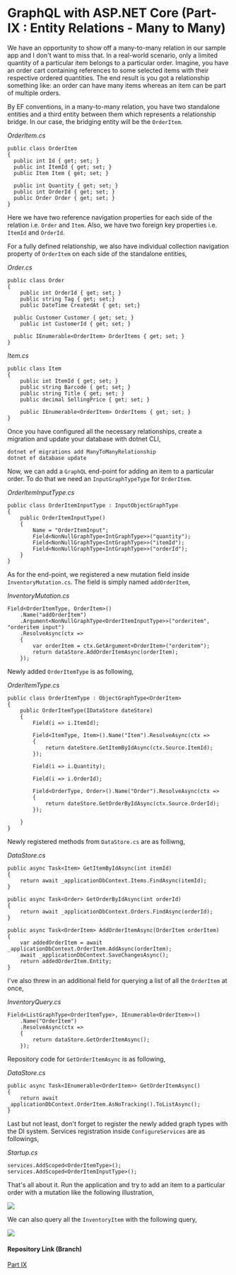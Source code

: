# GraphQL with ASP.NET Core (Part- IX : Entity Relations - Many to Many)

We have an opportunity to show off a many-to-many relation in our sample app and I don't want to miss that. In a real-world scenario, only a limited quantity of a particular item belongs to a particular order. Imagine, you have an order cart containing references to some selected items with their respective ordered quantities. The end result is you got a relationship something like: an order can have many items whereas an item can be part of multiple orders. 

By EF conventions, in a many-to-many relation, you have two standalone entities and a third entity between them which represents a relationship bridge. In our case, the bridging entity will be the `OrderItem`.

*OrderItem.cs*

```
public class OrderItem
{
  public int Id { get; set; }
  public int ItemId { get; set; }
  public Item Item { get; set; }
  
  public int Quantity { get; set; }      
  public int OrderId { get; set; }
  public Order Order { get; set; }
}
```

Here we have two reference navigation properties for each side of the relation i.e. `Order` and `Item`. Also, we have two foreign key properties i.e. `ItemId` and `OrderId`.

For a fully defined relationship, we also have  individual collection navigation property of `OrderItem` on each side of the standalone entities,

*Order.cs*

```
public class Order
{
	public int OrderId { get; set; }
	public string Tag { get; set;}
	public DateTime CreatedAt { get; set;}

  public Customer Customer { get; set; }
	public int CustomerId { get; set; }
  
  public IEnumerable<OrderItem> OrderItems { get; set; }
}
```

*Item.cs*

```
public class Item
{
    public int ItemId { get; set; }
    public string Barcode { get; set; }
    public string Title { get; set; }
    public decimal SellingPrice { get; set; }

    public IEnumerable<OrderItem> OrderItems { get; set; }
}
```

Once you have configured all the necessary relationships, create a migration and update your database with dotnet CLI,

```
dotnet ef migrations add ManyToManyRelationship  
dotnet ef database update  
```

Now, we can add a `GraphQL` end-point for adding an item to a particular order. To do that we need an `InputGraphTypeType` for `OrderItem`.

*OrderItemInputType.cs*

```
public class OrderItemInputType : InputObjectGraphType
{
	public OrderItemInputType()
    {
		Name = "OrderItemInput";
		Field<NonNullGraphType<IntGraphType>>("quantity");
		Field<NonNullGraphType<IntGraphType>>("itemId");
		Field<NonNullGraphType<IntGraphType>>("orderId");
    }
}
```

As for the end-point, we registered a new mutation field inside `InventoryMutation.cs`. The field is simply named `addOrderItem`,

*InventoryMutation.cs*

```
Field<OrderItemType, OrderItem>()
	.Name("addOrderItem")
	.Argument<NonNullGraphType<OrderItemInputType>>("orderitem", "orderitem input")
	.ResolveAsync(ctx =>
	{
	    var orderItem = ctx.GetArgument<OrderItem>("orderitem");
	    return dataStore.AddOrderItemAsync(orderItem);
	});
```

Newly added `OrderItemType` is as following,

*OrderItemType.cs*

```
public class OrderItemType : ObjectGraphType<OrderItem>
{
	public OrderItemType(IDataStore dateStore)
	{   
        Field(i => i.ItemId);      

		Field<ItemType, Item>().Name("Item").ResolveAsync(ctx =>
        {
			return dateStore.GetItemByIdAsync(ctx.Source.ItemId);
        });         

		Field(i => i.Quantity);

		Field(i => i.OrderId);

        Field<OrderType, Order>().Name("Order").ResolveAsync(ctx =>
        {
			return dateStore.GetOrderByIdAsync(ctx.Source.OrderId);
        });

    }
}
```

Newly registered methods from `DataStore.cs` are as folliwng,

*DataStore.cs*

```
public async Task<Item> GetItemByIdAsync(int itemId)
{
    return await _applicationDbContext.Items.FindAsync(itemId);
}

public async Task<Order> GetOrderByIdAsync(int orderId)
{
    return await _applicationDbContext.Orders.FindAsync(orderId);
}

public async Task<OrderItem> AddOrderItemAsync(OrderItem orderItem)
{         
	var addedOrderItem = await _applicationDbContext.OrderItem.AddAsync(orderItem);
    await _applicationDbContext.SaveChangesAsync();
	return addedOrderItem.Entity;
}
```

I've also threw in an additional field for querying a list of all the `OrderItem` at once,

*InventoryQuery.cs*

```
Field<ListGraphType<OrderItemType>, IEnumerable<OrderItem>>()
    .Name("OrderItem")
    .ResolveAsync(ctx =>
    {
	    return dataStore.GetOrderItemAsync();
    });
```

Repository code for `GetOrderItemAsync` is as following,

*DataStore.cs*

```
public async Task<IEnumerable<OrderItem>> GetOrderItemAsync()
{         
	return await _applicationDbContext.OrderItem.AsNoTracking().ToListAsync();
}
```

Last but not least, don't forget to register the newly added graph types with the DI system. Services registration inside `ConfigureServices` are as followings, 

*Startup.cs*

```
services.AddScoped<OrderItemType>();
services.AddScoped<OrderItemInputType>();
```

That's all about it. Run the application and try to add an item to a particular order with a mutation like the following illustration,

<a href="https://3.bp.blogspot.com/-74IkmKByvFk/Wx_3Mx4YnxI/AAAAAAAAB7g/_54YXzRIFtU4vjOaiI3CV0cKQNO6_MewACLcBGAs/s1600/addOrderItem.png" imageanchor="1" ><img border="0" src="https://3.bp.blogspot.com/-74IkmKByvFk/Wx_3Mx4YnxI/AAAAAAAAB7g/_54YXzRIFtU4vjOaiI3CV0cKQNO6_MewACLcBGAs/s1600/addOrderItem.png" data-original-width="1600" data-original-height="475" /></a>

We can also query all the `InventoryItem` with the following query,

<a href="https://4.bp.blogspot.com/-REN2llx_jAo/Wx_6MDsmjVI/AAAAAAAAB7s/NmK3OwKsfbwPC2mhVpuYydvyqR4MNJrhACLcBGAs/s1600/listorderitem.png" imageanchor="1" ><img border="0" src="https://4.bp.blogspot.com/-REN2llx_jAo/Wx_6MDsmjVI/AAAAAAAAB7s/NmK3OwKsfbwPC2mhVpuYydvyqR4MNJrhACLcBGAs/s1600/listorderitem.png" data-original-width="1600" data-original-height="607" /></a>

#### Repository Link (Branch)

[Part IX](https://github.com/fiyazbinhasan/GraphQLCore/tree/Part_IX_Entity_Relationns_Many_To_Many)



